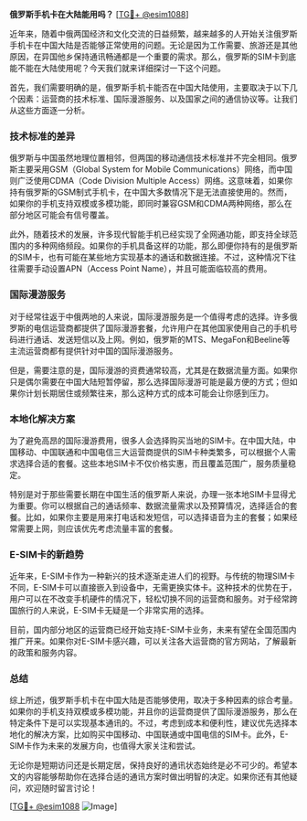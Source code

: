**俄罗斯手机卡在大陆能用吗？** [[TG💪+ @esim1088](https://t.me/s/esim1088)]

近年来，随着中俄两国经济和文化交流的日益频繁，越来越多的人开始关注俄罗斯手机卡在中国大陆是否能够正常使用的问题。无论是因为工作需要、旅游还是其他原因，在异国他乡保持通讯畅通都是一个重要的需求。那么，俄罗斯的SIM卡到底能不能在大陆使用呢？今天我们就来详细探讨一下这个问题。

首先，我们需要明确的是，俄罗斯手机卡能否在中国大陆使用，主要取决于以下几个因素：运营商的技术标准、国际漫游服务、以及国家之间的通信协议等。让我们从这些方面逐一分析。

### 技术标准的差异

俄罗斯与中国虽然地理位置相邻，但两国的移动通信技术标准并不完全相同。俄罗斯主要采用GSM（Global System for Mobile Communications）网络，而中国则广泛使用CDMA（Code Division Multiple Access）网络。这意味着，如果你持有俄罗斯的GSM制式手机卡，在中国大多数情况下是无法直接使用的。然而，如果你的手机支持双模或多模功能，即同时兼容GSM和CDMA两种网络，那么在部分地区可能会有信号覆盖。

此外，随着技术的发展，许多现代智能手机已经实现了全网通功能，即支持全球范围内的多种网络频段。如果你的手机具备这样的功能，那么即便你持有的是俄罗斯的SIM卡，也有可能在某些地方实现基本的通话和数据连接。不过，这种情况下往往需要手动设置APN（Access Point Name），并且可能面临较高的费用。

### 国际漫游服务

对于经常往返于中俄两地的人来说，国际漫游服务是一个值得考虑的选择。许多俄罗斯的电信运营商都提供了国际漫游套餐，允许用户在其他国家使用自己的手机号码进行通话、发送短信以及上网。例如，俄罗斯的MTS、MegaFon和Beeline等主流运营商都有提供针对中国的国际漫游服务。

但是，需要注意的是，国际漫游的资费通常较高，尤其是在数据流量方面。如果你只是偶尔需要在中国大陆短暂停留，那么选择国际漫游可能是最方便的方式；但如果你计划长期居住或频繁往来，那么这种方式的成本可能会让你感到压力。

### 本地化解决方案

为了避免高昂的国际漫游费用，很多人会选择购买当地的SIM卡。在中国大陆，中国移动、中国联通和中国电信三大运营商提供的SIM卡种类繁多，可以根据个人需求选择合适的套餐。这些本地SIM卡不仅价格实惠，而且覆盖范围广，服务质量稳定。

特别是对于那些需要长期在中国生活的俄罗斯人来说，办理一张本地SIM卡显得尤为重要。你可以根据自己的通话频率、数据流量需求以及预算情况，选择适合的套餐。比如，如果你主要是用来打电话和发短信，可以选择语音为主的套餐；如果经常需要上网，则应该优先考虑流量丰富的套餐。

### E-SIM卡的新趋势

近年来，E-SIM卡作为一种新兴的技术逐渐走进人们的视野。与传统的物理SIM卡不同，E-SIM卡可以直接嵌入到设备中，无需更换实体卡。这种技术的优势在于，用户可以在不改变手机硬件的情况下，轻松切换不同的运营商和服务。对于经常跨国旅行的人来说，E-SIM卡无疑是一个非常实用的选择。

目前，国内部分地区的运营商已经开始支持E-SIM卡业务，未来有望在全国范围内推广开来。如果你对E-SIM卡感兴趣，可以关注各大运营商的官方网站，了解最新的政策和服务内容。

### 总结

综上所述，俄罗斯手机卡在中国大陆是否能够使用，取决于多种因素的综合考量。如果你的手机支持双模或多模功能，并且你的运营商提供了国际漫游服务，那么在特定条件下是可以实现基本通讯的。不过，考虑到成本和便利性，建议优先选择本地化的解决方案，比如购买中国移动、中国联通或中国电信的SIM卡。此外，E-SIM卡作为未来的发展方向，也值得大家关注和尝试。

无论你是短期访问还是长期定居，保持良好的通讯状态始终是必不可少的。希望本文的内容能够帮助你在选择合适的通讯方案时做出明智的决定。如果你还有其他疑问，欢迎随时留言讨论！

[[TG💪+ @esim1088](https://t.me/s/esim1088) ![Image](https://i.postimg.cc/4NQfJmqS/Snipaste-2025-05-13-00-14-12.png)]